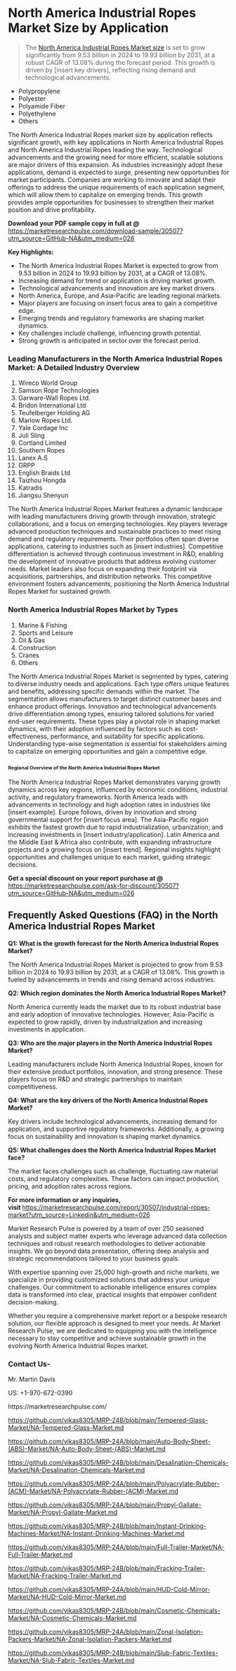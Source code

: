 <h1>North America Industrial Ropes Market&nbsp;Size by Application</h1><blockquote><p>The <a href="https://marketresearchpulse.com/download-sample/30507?utm_source=GitHub-NA&amp;utm_medium=026">North America Industrial Ropes Market size</a> is set to grow significantly from 9.53 billion in 2024 to 19.93 billion by 2031, at a robust CAGR of 13.08% during the forecast period. This growth is driven by [insert key drivers], reflecting rising demand and technological advancements.</p></blockquote><ul><li>Polypropylene<li> Polyester<li> Polyamide Fiber<li> Polyethylene<li> Others</li></ul><p>The North America Industrial Ropes market size by application reflects significant growth, with key applications in North America Industrial Ropes and North America Industrial Ropes leading the way. Technological advancements and the growing need for more efficient, scalable solutions are major drivers of this expansion. As industries increasingly adopt these applications, demand is expected to surge, presenting new opportunities for market participants. Companies are working to innovate and adapt their offerings to address the unique requirements of each application segment, which will allow them to capitalize on emerging trends. This growth provides ample opportunities for businesses to strengthen their market position and drive profitability.</p><p><strong>Download your PDF sample copy in full at @ </strong><a href="https://marketresearchpulse.com/download-sample/30507?utm_source=GitHub-NA&amp;utm_medium=026">https://marketresearchpulse.com/download-sample/30507?utm_source=GitHub-NA&amp;utm_medium=026</a></p><p><strong>Key Highlights: </strong></p><ul><li>The North America Industrial Ropes Market is expected to grow from 9.53 billion in 2024 to 19.93 billion by 2031, at a CAGR of 13.08%.</li><li>Increasing demand for trend or application is driving market growth.</li><li>Technological advancements and innovation are key market drivers.</li><li>North America, Europe, and Asia-Pacific are leading regional markets.</li><li>Major players are focusing on insert focus area to gain a competitive edge.</li><li>Emerging trends and regulatory frameworks are shaping market dynamics.</li><li>Key challenges include challenge, influencing growth potential.</li><li>Strong growth is anticipated in sector over the forecast period.</li></ul><h3>Leading Manufacturers in the North America Industrial Ropes Market: A Detailed Industry Overview</h3><ol><li>Wireco World Group</li><li>Samson Rope Technologies</li><li>Garware-Wall Ropes Ltd.</li><li>Bridon International Ltd</li><li>Teufelberger Holding AG</li><li>Marlow Ropes Ltd.</li><li>Yale Cordage Inc</li><li>Juli Sling</li><li>Cortland Limited</li><li>Southern Ropes</li><li>Lanex A.S</li><li>GRPP</li><li>English Braids Ltd</li><li>Taizhou Hongda</li><li>Katradis</li><li>Jiangsu Shenyun</li></ol><div class="flex max-w-full flex-col flex-grow"><div class="min-h-8 text-message flex w-full flex-col items-end gap-2 whitespace-normal break-words [.text-message+&amp;]:mt-5" dir="auto" data-message-author-role="assistant" data-message-id="fd8432e4-4910-450d-b182-61b7bfb0a01f" data-message-model-slug="gpt-4o"><div class="flex w-full flex-col gap-1 empty:hidden first:pt-[3px]"><div class="markdown prose w-full break-words dark:prose-invert light"><p>The North America Industrial Ropes Market features a dynamic landscape with leading manufacturers driving growth through innovation, strategic collaborations, and a focus on emerging technologies. Key players leverage advanced production techniques and sustainable practices to meet rising demand and regulatory requirements. Their portfolios often span diverse applications, catering to industries such as [insert industries]. Competitive differentiation is achieved through continuous investment in R&amp;D, enabling the development of innovative products that address evolving customer needs. Market leaders also focus on expanding their footprint via acquisitions, partnerships, and distribution networks. This competitive environment fosters advancements, positioning the North America Industrial Ropes Market for sustained growth.</p></div></div></div></div><h3>North America Industrial Ropes Market by Types</h3><ol><li>Marine & Fishing<li> Sports and Leisure<li> Oil & Gas<li> Construction<li> Cranes<li> Others</li></ol><div class="flex max-w-full flex-col flex-grow"><div class="min-h-8 text-message flex w-full flex-col items-end gap-2 whitespace-normal break-words [.text-message+&amp;]:mt-5" dir="auto" data-message-author-role="assistant" data-message-id="084470be-0bb7-4664-bddf-5156b4f41249" data-message-model-slug="gpt-4o-mini"><div class="flex w-full flex-col gap-1 empty:hidden first:pt-[3px]"><div class="markdown prose w-full break-words dark:prose-invert light"><p>The North America Industrial Ropes Market is segmented by types, catering to diverse industry needs and applications. Each type offers unique features and benefits, addressing specific demands within the market. The segmentation allows manufacturers to target distinct customer bases and enhance product offerings. Innovation and technological advancements drive differentiation among types, ensuring tailored solutions for varied end-user requirements. These types play a pivotal role in shaping market dynamics, with their adoption influenced by factors such as cost-effectiveness, performance, and suitability for specific applications. Understanding type-wise segmentation is essential for stakeholders aiming to capitalize on emerging opportunities and gain a competitive edge.</p></div></div></div></div><h3><span style="font-size: 11px;">Regional Overview of the North America Industrial Ropes Market</span></h3><div class="flex max-w-full flex-col flex-grow"><div class="min-h-8 text-message flex w-full flex-col items-end gap-2 whitespace-normal break-words [.text-message+&amp;]:mt-5" dir="auto" data-message-author-role="assistant" data-message-id="e9038762-ce64-4e30-91c9-9bd413514231" data-message-model-slug="gpt-4o-mini"><div class="flex w-full flex-col gap-1 empty:hidden first:pt-[3px]"><div class="markdown prose w-full break-words dark:prose-invert light"><p>The North America Industrial Ropes Market demonstrates varying growth dynamics across key regions, influenced by economic conditions, industrial activity, and regulatory frameworks. North America leads with advancements in technology and high adoption rates in industries like [insert example]. Europe follows, driven by innovation and strong governmental support for [insert focus area]. The Asia-Pacific region exhibits the fastest growth due to rapid industrialization, urbanization, and increasing investments in [insert industry/application]. Latin America and the Middle East &amp; Africa also contribute, with expanding infrastructure projects and a growing focus on [insert trend]. Regional insights highlight opportunities and challenges unique to each market, guiding strategic decisions.</p></div></div></div></div><p><strong>Get a special discount on your report purchase at @ </strong><a href="https://marketresearchpulse.com/ask-for-discount/30507?utm_source=GitHub-NA&amp;utm_medium=026">https://marketresearchpulse.com/ask-for-discount/30507?utm_source=GitHub-NA&amp;utm_medium=026</a></p><h2>Frequently Asked Questions (FAQ) in the North America Industrial Ropes Market</h2><p><strong>Q1: What is the growth forecast for the North America Industrial Ropes Market?</strong></p><p>The North America Industrial Ropes Market is projected to grow from 9.53 billion in 2024 to 19.93 billion by 2031, at a CAGR of 13.08%. This growth is fueled by advancements in trends and rising demand across industries.</p><p><strong>Q2: Which region dominates the North America Industrial Ropes Market?</strong></p><p>North America currently leads the market due to its robust industrial base and early adoption of innovative technologies. However, Asia-Pacific is expected to grow rapidly, driven by industrialization and increasing investments in application.</p><p><strong>Q3: Who are the major players in the North America Industrial Ropes Market?</strong></p><p>Leading manufacturers include North America Industrial Ropes, known for their extensive product portfolios, innovation, and strong presence. These players focus on R&amp;D and strategic partnerships to maintain competitiveness.</p><p><strong>Q4: What are the key drivers of the North America Industrial Ropes Market?</strong></p><p>Key drivers include technological advancements, increasing demand for application, and supportive regulatory frameworks. Additionally, a growing focus on sustainability and innovation is shaping market dynamics.</p><p><strong>Q5: What challenges does the North America Industrial Ropes Market face?</strong></p><p>The market faces challenges such as challenge, fluctuating raw material costs, and regulatory complexities. These factors can impact production, pricing, and adoption rates across regions.</p><p><strong>For more information or any inquiries, visit&nbsp;</strong><a href="https://marketresearchpulse.com/report/30507/industrial-ropes-market?utm_source=Linkedin&utm_medium=026">https://marketresearchpulse.com/report/30507/industrial-ropes-market?utm_source=Linkedin&utm_medium=026</a></p><p>Market Research Pulse is powered by a team of over 250 seasoned analysts and subject matter experts who leverage advanced data collection techniques and robust research methodologies to deliver actionable insights. We go beyond data presentation, offering deep analysis and strategic recommendations tailored to your business goals.</p><p>With expertise spanning over 25,000 high-growth and niche markets, we specialize in providing customized solutions that address your unique challenges. Our commitment to actionable intelligence ensures complex data is transformed into clear, practical insights that empower confident decision-making.</p><p>Whether you require a comprehensive market report or a bespoke research solution, our flexible approach is designed to meet your needs. At Market Research Pulse, we are dedicated to equipping you with the intelligence necessary to stay competitive and achieve sustainable growth in the evolving North America Industrial Ropes market.</p><h3><strong>Contact Us-</strong></h3><p>Mr. Martin Davis</p><p>US: +1-970-672-0390</p><p>https://marketresearchpulse.com/</p><p><a href="https://github.com/vikas8305/MRP-24B/blob/main/Tempered-Glass-Market/NA-Tempered-Glass-Market.md">https://github.com/vikas8305/MRP-24B/blob/main/Tempered-Glass-Market/NA-Tempered-Glass-Market.md</a></p><p><a href="https://github.com/vikas8305/MRP-24A/blob/main/Auto-Body-Sheet-(ABS)-Market/NA-Auto-Body-Sheet-(ABS)-Market.md">https://github.com/vikas8305/MRP-24A/blob/main/Auto-Body-Sheet-(ABS)-Market/NA-Auto-Body-Sheet-(ABS)-Market.md</a></p><p><a href="https://github.com/vikas8305/MRP-24B/blob/main/Desalination-Chemicals-Market/NA-Desalination-Chemicals-Market.md">https://github.com/vikas8305/MRP-24B/blob/main/Desalination-Chemicals-Market/NA-Desalination-Chemicals-Market.md</a></p><p><a href="https://github.com/vikas8305/MRP-24A/blob/main/Polyacrylate-Rubber-(ACM)-Market/NA-Polyacrylate-Rubber-(ACM)-Market.md">https://github.com/vikas8305/MRP-24A/blob/main/Polyacrylate-Rubber-(ACM)-Market/NA-Polyacrylate-Rubber-(ACM)-Market.md</a></p><p><a href="https://github.com/vikas8305/MRP-24A/blob/main/Propyl-Gallate-Market/NA-Propyl-Gallate-Market.md">https://github.com/vikas8305/MRP-24A/blob/main/Propyl-Gallate-Market/NA-Propyl-Gallate-Market.md</a></p><p><a href="https://github.com/vikas8305/MRP-24B/blob/main/Instant-Drinking-Machines-Market/NA-Instant-Drinking-Machines-Market.md">https://github.com/vikas8305/MRP-24B/blob/main/Instant-Drinking-Machines-Market/NA-Instant-Drinking-Machines-Market.md</a></p><p><a href="https://github.com/vikas8305/MRP-24A/blob/main/Full-Trailer-Market/NA-Full-Trailer-Market.md">https://github.com/vikas8305/MRP-24A/blob/main/Full-Trailer-Market/NA-Full-Trailer-Market.md</a></p><p><a href="https://github.com/vikas8305/MRP-24B/blob/main/Fracking-Trailer-Market/NA-Fracking-Trailer-Market.md">https://github.com/vikas8305/MRP-24B/blob/main/Fracking-Trailer-Market/NA-Fracking-Trailer-Market.md</a></p><p><a href="https://github.com/vikas8305/MRP-24A/blob/main/HUD-Cold-Mirror-Market/NA-HUD-Cold-Mirror-Market.md">https://github.com/vikas8305/MRP-24A/blob/main/HUD-Cold-Mirror-Market/NA-HUD-Cold-Mirror-Market.md</a></p><p><a href="https://github.com/vikas8305/MRP-24B/blob/main/Cosmetic-Chemicals-Market/NA-Cosmetic-Chemicals-Market.md">https://github.com/vikas8305/MRP-24B/blob/main/Cosmetic-Chemicals-Market/NA-Cosmetic-Chemicals-Market.md</a></p><p><a href="https://github.com/vikas8305/MRP-24A/blob/main/Zonal-Isolation-Packers-Market/NA-Zonal-Isolation-Packers-Market.md">https://github.com/vikas8305/MRP-24A/blob/main/Zonal-Isolation-Packers-Market/NA-Zonal-Isolation-Packers-Market.md</a></p><p><a href="https://github.com/vikas8305/MRP-24B/blob/main/Slub-Fabric-Textiles-Market/NA-Slub-Fabric-Textiles-Market.md">https://github.com/vikas8305/MRP-24B/blob/main/Slub-Fabric-Textiles-Market/NA-Slub-Fabric-Textiles-Market.md</a></p>
